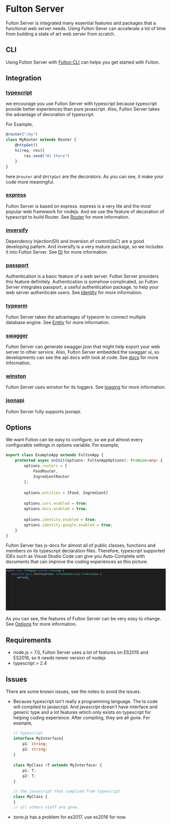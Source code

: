 # Fulton Server

Fulton Server is integrated many essential features and packages that a functional web server needs. Using Fulton Sever can accelerate a lot of time from building a state of art web server from scratch. 

## CLI
Using Fulton Server with [Fulton CLI](https://www.npmjs.com/package/fulton-cli) can helps you get started with Fulton.

## Integration

### [typescript](https://typescriptlang.org/)

we encourage you use Fulton Server with typescript because typescript provide better experiences than pure javascript. Also, Fulton Server takes the advantage of decoration of typescript. 

For Example, 
``` typescript
@router("/my")
class MyRouter extends Router {
    @httpGet()
    hi(req, res){
        res.send("Hi there")
    }
}
```
here `@router` and `@httpGet` are the decorators. As you can see, it make your code more meaningful.

### [express](https://expressjs.com/) 

Fulton Server is based on express. express is a very lite and the most popular web framework for nodejs. And we use the feature of decoration of typescript to build Router. See [Router](https://swarmnyc.gitbooks.io/fulton/content/features/router.html) for more information.


### [inversify](http://inversify.io/) 

Dependency Injection(DI) and inversion of control(IoC) are a good developing pattern. And inversify is a very mature package, so we includes it into Fulton Server. See [DI](https://swarmnyc.gitbooks.io/fulton/content/features/di.html) for more information.

### [passport](http://www.passportjs.org/)

Authentication is a basic feature of a web server. Fulton Server providers this feature definitely. Authentication is somehow complicated, so Fulton Server integrates passport, a useful authentication package, to help your web server authenticate users. See [Identity](https://swarmnyc.gitbooks.io/fulton/content/identity.html) for more information.

### [typeorm](http://typeorm.io)

Fulton Server takes the advantages of typeorm to connect multiple database engine. See [Entity](https://swarmnyc.gitbooks.io/fulton/content/features/entity.html) for more information.

### [swagger](http://swagger.io)

Fulton Server can generate swagger.json that might help export your web server to other service. Also, Fulton Server embedded the swagger ui, so developments can see the api docs with look at code. See [docs](https://swarmnyc.gitbooks.io/fulton/content/features/docs.html) for more information.


### [winston](https://github.com/winstonjs/winston) 

Fulton Server uses winston for its loggers. See [logging](https://swarmnyc.gitbooks.io/fulton/content/features/logging.html) for more information.

### [jsonapi](http://jsonapi.org/) 

Fulton Server fully supports jsonapi. 


## Options
We want Fulton can be easy to configure, so we put almost every configurable settings in options variable. 
For example,

``` typescript
export class ExampleApp extends FultonApp {
    protected async onInit(options: FultonAppOptions): Promise<any> {
        options.routers = [
            FoodRouter,
            IngredientRouter
        ];
        
        options.entities = [Food, Ingredient]

        options.cors.enabled = true;
        options.docs.enabled = true;

        options.identity.enabled = true;
        options.identity.google.enabled = true;
    }
}
```

Fulton Server has js-docs for almost all of public classes, functions and members on its typescript declaration files. Therefore, typescript supported IDEs such as Visual Studio Code can give you Auto-Complete with documents that can improve the coding experiences as this picture.

![server-options-auto-complete](/screenshots/server-options-auto-complete.gif) 

As you can see, the features of Fulton Server can be very easy to change. See [Options](https://github.com/swarmnyc/fulton/wiki/server-options) for more information.
    

## Requirements
- node.js > 7.0, Fulton Server uses a lot of features on ES2015 and ES2016, so it needs newer version of nodejs
- typescript > 2.4

## Issues

There are some known issues, see the notes to avoid the issues.
- Because typescript isn't really a programming language. The ts code will compiled to javascript. And javascript doesn't have interface and generic type and a lot features which only exists on typescript for helping coding experience. After compiling, they are all gone.
	For example, 
	```typescript
	// typescript
	interface MyInterface{
		p1: string;
		p2: string;
	}

	class MyClass <T extends MyInterface> {
		p1: T;
		p2: T;
	}

	```
	```javascript
	// the javascript that complied from typescript
	class MyClass {
	}
	// all others staff are gone.
	```

- zone.js has a problem for es2017. use es2016 for now.
